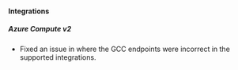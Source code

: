 
#### Integrations

##### Azure Compute v2

- Fixed an issue in where the GCC endpoints were incorrect in the supported integrations.
